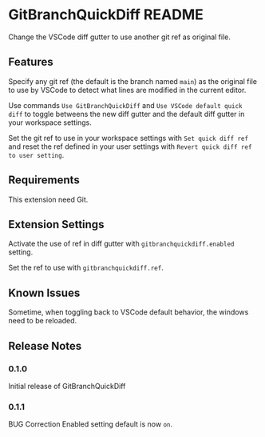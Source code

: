 # GitBranchQuickDiff README

Change the VSCode diff gutter to use another git ref as original file.

## Features

Specify any git ref (the default is the branch named `main`) as the original file to use by VSCode to detect what lines are modified in the current editor.

Use commands `Use GitBranchQuickDiff` and `Use VSCode default quick diff` to toggle betweens the new diff gutter and the default diff gutter in your workspace settings.

Set the git ref to use in your workspace settings with `Set quick diff ref` and reset the ref defined in your user settings with `Revert quick diff ref to user setting`.

## Requirements

This extension need Git.

## Extension Settings

Activate the use of ref in diff gutter with `gitbranchquickdiff.enabled` setting.

Set the ref to use with `gitbranchquickdiff.ref`.

## Known Issues

Sometime, when toggling back to VSCode default behavior, the windows need to be reloaded.

## Release Notes

### 0.1.0

Initial release of GitBranchQuickDiff

### 0.1.1

BUG Correction
Enabled setting default is now `on`.

